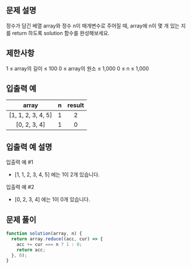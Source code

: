 ## 문제 설명

정수가 담긴 배열 array와 정수 n이 매개변수로 주어질 때, array에 n이 몇 개 있는 지를 return 하도록 solution 함수를 완성해보세요.

## 제한사항

1 ≤ array의 길이 ≤ 100
0 ≤ array의 원소 ≤ 1,000
0 ≤ n ≤ 1,000

## 입출력 예

|       array        |  n  | result |
| :----------------: | :-: | :----: |
| [1, 1, 2, 3, 4, 5] |  1  |   2    |
|    [0, 2, 3, 4]    |  1  |   0    |

## 입출력 예 설명

입출력 예 #1

- [1, 1, 2, 3, 4, 5] 에는 1이 2개 있습니다.

입출력 예 #2

- [0, 2, 3, 4] 에는 1이 0개 있습니다.

## 문제 풀이

```js
function solution(array, n) {
  return array.reduce((acc, cur) => {
    acc += cur === n ? 1 : 0;
    return acc;
  }, 0);
}
```
